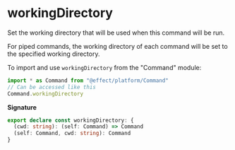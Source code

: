 # workingDirectory

Set the working directory that will be used when this command will be run.

For piped commands, the working directory of each command will be set to the
specified working directory.

To import and use `workingDirectory` from the "Command" module:

```ts
import * as Command from "@effect/platform/Command"
// Can be accessed like this
Command.workingDirectory
```

**Signature**

```ts
export declare const workingDirectory: {
  (cwd: string): (self: Command) => Command
  (self: Command, cwd: string): Command
}
```
